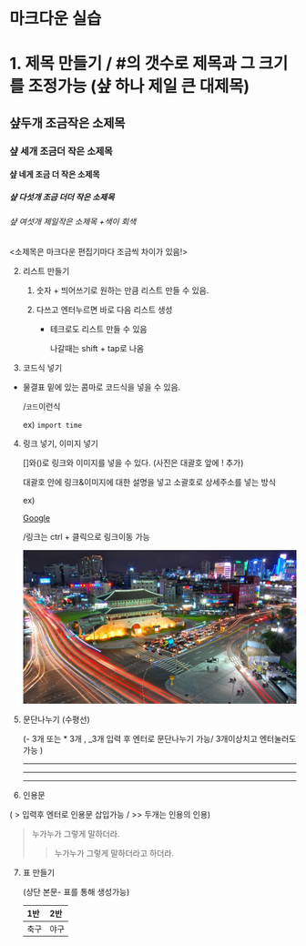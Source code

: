 # 마크다운 실습 

# 1. 제목 만들기 / #의 갯수로 제목과 그 크기를 조정가능 (샾 하나 제일 큰 대제목)

## 샾두개 조금작은 소제목 

### 샾 세개 조금더 작은 소제목

#### 샾 네게 조금 더 작은 소제목

##### 샾 다섯개 조금 더더 작은 소제목

###### 샾 여섯개 제일작은 소제목 +색이 회색

<소제목은 마크다운 편집기마다 조금씩 차이가 있음!>



2. 리스트 만들기

   1. 숫자 + 띄어쓰기로 원하는 만큼 리스트 만들 수 있음.

   2. 다쓰고 엔터누르면 바로 다음 리스트 생성 

      - 테크로도 리스트 만들 수 있음

        나갈때는 shift + tap로 나옴

   

3.  코드식 넣기

- 물결표 밑에 있는 콤마로 코드식을 넣을 수 있음. 

  /``` 코드 ```이런식

  ex) ``` import time ``` 



4. 링크 넣기, 이미지 넣기

   []와()로 링크와 이미지를 넣을 수 있다.  (사진은 대괄호 앞에 ! 추가)

   대괄호 안에 링크&이미지에 대한 설명을 넣고 소괄호로 상세주소를 넣는 방식

   ex)

   [Google](http://www.google.com)

   /링크는 ctrl + 클릭으로 링크이동 가능 

   ![남대문 야경](%EB%A7%88%ED%81%AC%EB%8B%A4%EC%9A%B4%20%EC%8B%A4%EC%8A%B5.%20%EA%B9%80%ED%99%8D%EA%B5%AC%20md.assets/South-Korea-Seoul-South-Gate-night-road-traffic-lights_1920x1080.jpg)



5. 문단나누기 (수평선)

   (- 3개 또는 * 3개 , _3개 입력 후 엔터로 문단나누기 가능/ 3개이상치고 엔터눌러도 가능 )

   ___

   ***

   ___

   

6.  인용문 

   ( > 입력후 엔터로 인용문 삽입가능 / >> 두개는 인용의 인용)

> 누가누가 그렇게 말하더라.
>
> > 누가누가 그렇게 말하더라고 하더라.
>
> 



7. 표 만들기

   (상단 본문- 표를 통해 생성가능)

   | 1반  | 2반  |
   | ---- | ---- |
   | 축구 | 야구 |

   